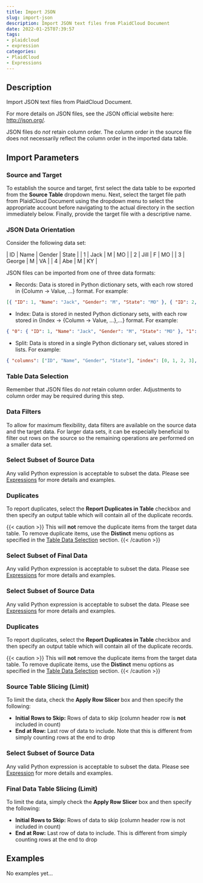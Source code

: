 ```yaml
---
title: Import JSON
slug: import-json
description: Import JSON text files from PlaidCloud Document
date: 2022-01-25T07:39:57
tags:
- plaidcloud
- expression
categories:
- PlaidCloud
- Expressions
---
```


## Description


Import JSON text files from PlaidCloud Document.



For more details on JSON files, see the JSON official website here: <http://json.org/>.



JSON files do *not* retain column order. The column order in the source file does not necessarily reflect the column order in the imported data table.



## Import Parameters


### Source and Target


To establish the source and target, first select the data table to be exported from the **Source Table** dropdown menu. Next, select the target file path from PlaidCloud Document using the dropdown menu to select the appropriate account before navigating to the actual directory in the section immediately below. Finally, provide the target file with a descriptive name.



### JSON Data Orientation


Consider the following data set:




| ID | Name | Gender | State |
| 1 | Jack | M | MO |
| 2 | Jill | F | MO |
| 3 | George | M | VA |
| 4 | Abe | M | KY |

JSON files can be imported from one of three data formats:


* Records: Data is stored in Python dictionary sets, with each row stored in {Column -> Value, …} format. For example:


```json
[{ "ID": 1, "Name": "Jack", "Gender": "M", "State": "MO" }, { "ID": 2, "Name": "Jill", "Gender": "F", "State": "MO" }, { "ID": 3, "Name": "George", "Gender": "M", "State": "VA" }, { "ID": 4, "Name": "Abe", "Gender": "M", "State": "KY" }]
```

* Index: Data is stored in nested Python dictionary sets, with each row stored in {Index -> {Column -> Value, …},…} format. For example:


```json
{ "0": { "ID": 1, "Name": "Jack", "Gender": "M", "State": "MO" }, "1": { "ID": 2, "Name": "Jill", "Gender": "F", "State": "MO" }, "2": { "ID": 3, "Name": "George", "Gender": "M", "State": "VA" }, "3": { "ID": 4, "Name": "Abe", "Gender": "M", "State": "KY" } }
```

* Split: Data is stored in a single Python dictionary set, values stored in lists. For example:


```json
{ "columns": ["ID", "Name", "Gender", "State"], "index": [0, 1, 2, 3], "data": [ [1, "Jack", "M", "MO"], [2, "Jill", "F", "MO"], [3, "George", "M", "VA"], [4, "Abe", "M", "KY"] ] }
```



### Table Data Selection


Remember that JSON files do *not* retain column order. Adjustments to column order may be required during this step.



### Data Filters


To allow for maximum flexibility, data filters are available on the source data and the target data. For larger data sets, it can be especially beneficial to filter out rows on the source so the remaining operations are performed on a smaller data set.



### Select Subset of Source Data


Any valid Python expression is acceptable to subset the data. Please see [Expressions](/docs/expressions) for more details and examples.



### Duplicates


To report duplicates, select the **Report Duplicates in Table** checkbox and then specify an output table which will contain all of the duplicate records.



{{< caution >}}
This will **not** remove the duplicate items from the target data table. To remove duplicate items, use the **Distinct** menu options as specified in the [Table Data Selection](../transforms/common_features#table-data-selection) section.
{{< /caution >}}



### Select Subset of Final Data


Any valid Python expression is acceptable to subset the data. Please see [Expressions](/docs/expressions) for more details and examples.






### Select Subset of Source Data


Any valid Python expression is acceptable to subset the data. Please see [Expressions](/docs/expressions) for more details and examples.



### Duplicates


To report duplicates, select the **Report Duplicates in Table** checkbox and then specify an output table which will contain all of the duplicate records.



{{< caution >}}
This will **not** remove the duplicate items from the target data table. To remove duplicate items, use the **Distinct** menu options as specified in the [Table Data Selection](../transforms/common_features#table-data-selection) section.
{{< /caution >}}



### Source Table Slicing (Limit)


To limit the data, check the **Apply Row Slicer** box and then specify the following:


* **Initial Rows to Skip:** Rows of data to skip (column header row is **not** included in count)
* **End at Row:** Last row of data to include. Note that this is different from simply counting rows at the end to drop


### Select Subset of Source Data


Any valid Python expression is acceptable to subset the data. Please see [Expression](/docs/expressions) for more details and examples.



### Final Data Table Slicing (Limit)


To limit the data, simply check the **Apply Row Slicer** box and then specify the following:


* **Initial Rows to Skip:** Rows of data to skip (column header row is not included in count)
* **End at Row:** Last row of data to include. This is different from simply counting rows at the end to drop






## Examples


No examples yet...
